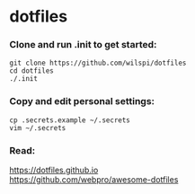 # dotfiles

### Clone and run .init to get started:  
```
git clone https://github.com/wilspi/dotfiles
cd dotfiles
./.init
```


### Copy and edit personal settings:  
```
cp .secrets.example ~/.secrets
vim ~/.secrets
```


### Read:  
https://dotfiles.github.io  
https://github.com/webpro/awesome-dotfiles  
